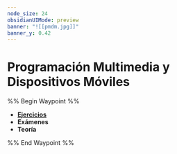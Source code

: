 ```yaml
---
node_size: 24
obsidianUIMode: preview
banner: "![[pmdm.jpg]]"
banner_y: 0.42
---
```

# Programación Multimedia y Dispositivos Móviles
%% Begin Waypoint %%
- **[Ejercicios](./Ejercicios/Ejercicios.md)**
- **Exámenes**
- **Teoría**

%% End Waypoint %%